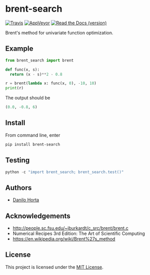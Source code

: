 # brent-search

[![Travis](https://img.shields.io/travis/com/limix/brent-search.svg?style=flat-square&label=linux%20%2F%20macos%20build)](https://travis-ci.com/limix/brent-search) [![AppVeyor](https://img.shields.io/appveyor/ci/Horta/brent-search.svg?style=flat-square&label=windows%20build)](https://ci.appveyor.com/project/Horta/brent-search) [![Read the Docs (version)](https://img.shields.io/readthedocs/brent-search/latest.svg?style=flat-square)](http://brent-search.readthedocs.io/)

Brent's method for univariate function optimization.

## Example

```python
from brent_search import brent

def func(x, s):
  return (x - s)**2 - 0.8

r = brent(lambda x: func(x, 0), -10, 10)
print(r)
```

The output should be

```python
(0.0, -0.8, 6)
```

## Install

From command line, enter

```bash
pip install brent-search
```

## Testing

```python
python -c "import brent_search; brent_search.test()"
```

## Authors

* [Danilo Horta](https://github.com/horta)

## Acknowledgements

- http://people.sc.fsu.edu/~jburkardt/c_src/brent/brent.c
- Numerical Recipes 3rd Edition: The Art of Scientific Computing
- https://en.wikipedia.org/wiki/Brent%27s_method


## License

This project is licensed under the [MIT License](https://raw.githubusercontent.com/limix/brent-search/master/LICENSE.md).
